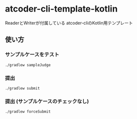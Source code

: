 # atcoder-cli-template-kotlin

ReaderとWriterが付属している
atcoder-cliのKotlin用テンプレート

## 使い方

### サンプルケースをテスト
```
./gradlew sampleJudge
```

### 提出
```
./gradlew submit
```

### 提出 (サンプルケースのチェックなし)

```
./gradlew forceSubmit
```